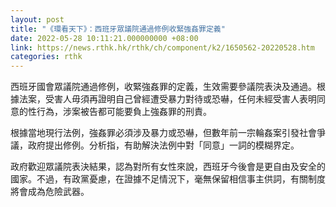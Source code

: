 ```yaml
---
layout: post
title: "《環看天下》：西班牙眾議院通過修例收緊強姦罪定義"
date: 2022-05-28 10:11:21.000000000 +08:00
link: https://news.rthk.hk/rthk/ch/component/k2/1650562-20220528.htm
categories: rthk
---
```


西班牙國會眾議院通過修例，收緊強姦罪的定義，生效需要參議院表決及通過。根據法案，受害人毋須再證明自己曾經遭受暴力對待或恐嚇，任何未經受害人表明同意的性行為，涉案被告都可能要負上強姦罪的刑責。

根據當地現行法例，強姦罪必須涉及暴力或恐嚇，但數年前一宗輪姦案引發社會爭議，政府提出修例。分析指，有助解決法例中對「同意」一詞的模糊界定。

政府歡迎眾議院表決結果，認為對所有女性來說，西班牙今後會是更自由及安全的國家。不過，有政黨憂慮，在證據不足情況下，毫無保留相信事主供詞，有關制度將會成為危險武器。
